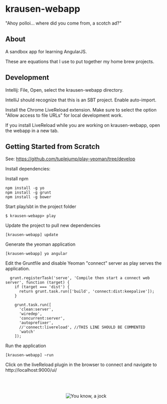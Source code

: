 # krausen-webapp

"Ahoy polloi... where did you come from, a scotch ad?"

## About

A sandbox app for learning AngularJS.

These are equations that I use to put together my home brew projects.

## Development

Intellij: File, Open, select the krausen-webapp directory.

IntelliJ should recognize that this is an SBT project. Enable auto-import.

Install the Chrome LiveReload extension. Make sure to select the option
"Allow access to file URLs" for local development work.

If you install LiveReload while you are working on krausen-webapp, open the
webapp in a new tab.

## Getting Started from Scratch

See: https://github.com/tuplejump/play-yeoman/tree/develop

Install dependencies:

Install npm

```
npm install -g yo
npm install -g grunt
npm install -g bower
```

Start play/sbt in the project folder

```
$ krausen-webapp> play
```

Update the project to pull new dependencies

```
[krausen-webapp] update
```

Generate the yeoman application

```
[krausen-webapp] yo angular
```

Edit the Gruntfile and disable Yeoman "connect" server as play serves the
application.

```
  grunt.registerTask('serve', 'Compile then start a connect web server', function (target) {
    if (target === 'dist') {
      return grunt.task.run(['build', 'connect:dist:keepalive']);
    }

    grunt.task.run([
      'clean:server',
      'wiredep',
      'concurrent:server',
      'autoprefixer',
      //'connect:livereload', //THIS LINE SHOULD BE COMMENTED
      'watch'
    ]);
```

Run the application

```
[krausen-webapp] ~run
```

Click on the liveReload plugin in the browser to connect and navigate to
http://localhost:9000/ui/




<p style="margin-top:64px;" align="center">
  <img title="You know, a jock"
  src="http://33.media.tumblr.com/tumblr_kwfb97SkXo1qz6f9yo1_500.jpg"/>
</p>

